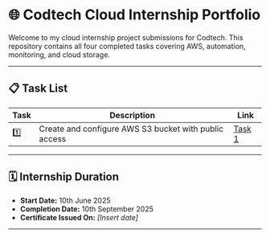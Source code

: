 # 🌐 Codtech Cloud Internship Portfolio

Welcome to my cloud internship project submissions for Codtech. This repository contains all four completed tasks covering AWS, automation, monitoring, and cloud storage.

---

## 📋 Task List

| Task | Description                                                       | Link    |
|------|-------------------------------------------------------------------|---------|
| 1️⃣   | Create and configure AWS S3 bucket with public access            | [Task 1](https://github.com/abdulsaadali/multi-cloud-data/blob/main/simple.txt) |


---

## 🗓️ Internship Duration

- **Start Date:** 10th June 2025  
- **Completion Date:** 10th September 2025  
- **Certificate Issued On:** *[Insert date]*

---



